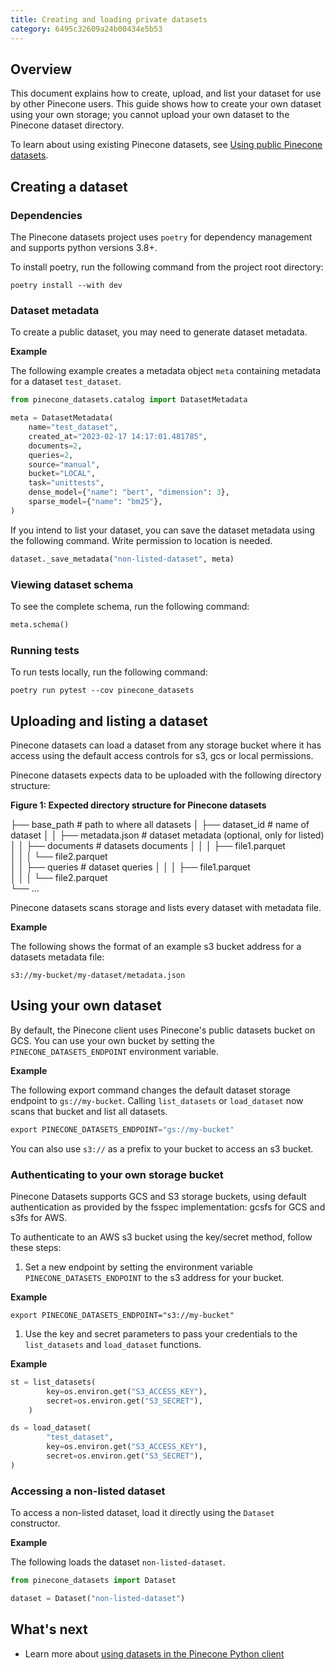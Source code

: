 ```yaml
---
title: Creating and loading private datasets
category: 6495c32609a24b00434e5b53
---
```


## Overview

This document explains how to create, upload, and list your dataset for use by other Pinecone users. This guide shows how to create your own dataset using your own storage; you cannot upload your own dataset to the Pinecone dataset directory.

To learn about using existing Pinecone datasets, see [Using public Pinecone datasets](using-public-datasets).

## Creating a dataset

### Dependencies

The Pinecone datasets project uses `poetry` for dependency management and supports python versions 3.8+.

To install poetry, run the following command from the project root directory:

```shell
poetry install --with dev
```

### Dataset metadata

To create a public dataset, you may need to generate dataset metadata.

**Example**

The following example creates a metadata object `meta` containing metadata for a dataset `test_dataset`.


```python
from pinecone_datasets.catalog import DatasetMetadata

meta = DatasetMetadata(
    name="test_dataset",
    created_at="2023-02-17 14:17:01.481785",
    documents=2,
    queries=2,
    source="manual",
    bucket="LOCAL",
    task="unittests",
    dense_model={"name": "bert", "dimension": 3},
    sparse_model={"name": "bm25"},
)
```

If you intend to list your dataset, you can save the dataset metadata using the following command. Write permission to location is needed.

```python
dataset._save_metadata("non-listed-dataset", meta)
```

### Viewing dataset schema

To see the complete schema, run the following command:

```python
meta.schema()
```

### Running tests

To run tests locally, run the following command:

```shell
poetry run pytest --cov pinecone_datasets
```

## Uploading and listing a dataset

Pinecone datasets can load a dataset from any storage bucket where it has access using the default access controls for s3, gcs or local permissions.

Pinecone datasets expects data to be uploaded with the following directory structure:

**Figure 1: Expected directory structure for Pinecone datasets**

├── base_path                     # path to where all datasets
│   ├── dataset_id                # name of dataset
│   │   ├── metadata.json         # dataset metadata (optional, only for listed)
│   │   ├── documents             # datasets documents
│   │   │   ├── file1.parquet      
│   │   │   └── file2.parquet      
│   │   ├── queries               # dataset queries
│   │   │   ├── file1.parquet  
│   │   │   └── file2.parquet   
└── ...

Pinecone datasets scans storage and lists every dataset with metadata file. 

**Example**

The following shows the format of an example s3 bucket address for a datasets metadata file:

```s3://my-bucket/my-dataset/metadata.json```


## Using your own dataset

By default, the Pinecone client uses Pinecone's public datasets bucket on GCS. You can use your own bucket by setting the `PINECONE_DATASETS_ENDPOINT` environment variable.

**Example**

The following export command changes the default dataset storage endpoint to `gs://my-bucket`. Calling `list_datasets` or `load_dataset` now scans that bucket and list all datasets.

```python
export PINECONE_DATASETS_ENDPOINT="gs://my-bucket"
```

You can also use `s3://` as a prefix to your bucket to access an s3 bucket.

### Authenticating to your own storage bucket

Pinecone Datasets supports GCS and S3 storage buckets, using default authentication as provided by the fsspec implementation: gcsfs for GCS and s3fs for AWS.

To authenticate to an AWS s3 bucket using the key/secret method, follow these steps:

1. Set a new endpoint by setting the environment variable `PINECONE_DATASETS_ENDPOINT` to the s3 address for your bucket.

**Example**

```shell
export PINECONE_DATASETS_ENDPOINT="s3://my-bucket"
```

1. Use the key and secret parameters to pass your credentials to the `list_datasets` and `load_dataset` functions.

**Example**

```python
st = list_datasets(
        key=os.environ.get("S3_ACCESS_KEY"),
        secret=os.environ.get("S3_SECRET"),
    )

ds = load_dataset(
        "test_dataset",
        key=os.environ.get("S3_ACCESS_KEY"),
        secret=os.environ.get("S3_SECRET"),
)
```

### Accessing a non-listed dataset

To access a non-listed dataset, load it directly using the `Dataset` constructor.

**Example**

The following loads the dataset `non-listed-dataset`.

```python
from pinecone_datasets import Dataset

dataset = Dataset("non-listed-dataset")
```

## What's next

* Learn more about [using datasets in the Pinecone Python client](https://pinecone-io.github.io/pinecone-datasets/pinecone_datasets.html)
